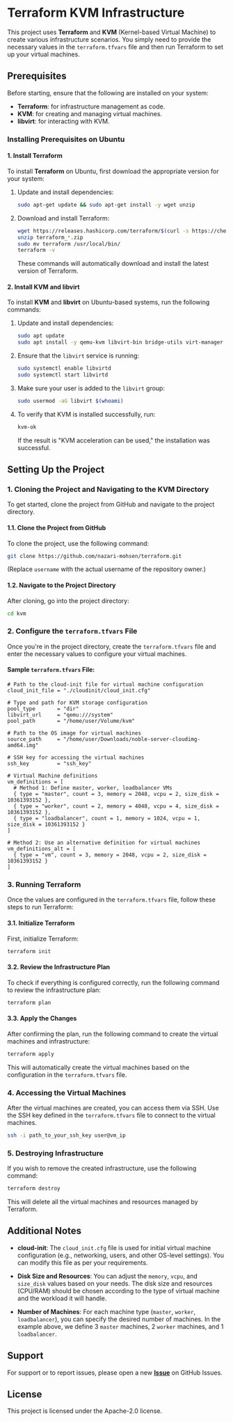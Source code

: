 # Terraform KVM Infrastructure

This project uses **Terraform** and **KVM** (Kernel-based Virtual Machine) to create various infrastructure scenarios. You simply need to provide the necessary values in the `terraform.tfvars` file and then run Terraform to set up your virtual machines.

## **Prerequisites**

Before starting, ensure that the following are installed on your system:

- **Terraform**: for infrastructure management as code.
- **KVM**: for creating and managing virtual machines.
- **libvirt**: for interacting with KVM.

### **Installing Prerequisites on Ubuntu**

#### 1. Install Terraform

To install **Terraform** on Ubuntu, first download the appropriate version for your system:

1. Update and install dependencies:
   ```bash
   sudo apt-get update && sudo apt-get install -y wget unzip
   ```

2. Download and install Terraform:
   ```bash
   wget https://releases.hashicorp.com/terraform/$(curl -s https://checkpoint-api.hashicorp.com/v1/check/terraform | jq -r .current_version)/terraform_$(curl -s https://checkpoint-api.hashicorp.com/v1/check/terraform | jq -r .current_version)_linux_amd64.zip
   unzip terraform_*.zip
   sudo mv terraform /usr/local/bin/
   terraform -v
   ```

   These commands will automatically download and install the latest version of Terraform.

#### 2. Install KVM and libvirt

To install **KVM** and **libvirt** on Ubuntu-based systems, run the following commands:

1. Update and install dependencies:
   ```bash
   sudo apt update
   sudo apt install -y qemu-kvm libvirt-bin bridge-utils virt-manager
   ```

2. Ensure that the `libvirt` service is running:
   ```bash
   sudo systemctl enable libvirtd
   sudo systemctl start libvirtd
   ```

3. Make sure your user is added to the `libvirt` group:
   ```bash
   sudo usermod -aG libvirt $(whoami)
   ```

4. To verify that KVM is installed successfully, run:
   ```bash
   kvm-ok
   ```

   If the result is "KVM acceleration can be used," the installation was successful.

## **Setting Up the Project**

### 1. Cloning the Project and Navigating to the KVM Directory

To get started, clone the project from GitHub and navigate to the project directory.

#### 1.1. Clone the Project from GitHub

To clone the project, use the following command:

```bash
git clone https://github.com/nazari-mohsen/terraform.git
```

(Replace `username` with the actual username of the repository owner.)

#### 1.2. Navigate to the Project Directory

After cloning, go into the project directory:

```bash
cd kvm
```

### 2. Configure the `terraform.tfvars` File

Once you're in the project directory, create the `terraform.tfvars` file and enter the necessary values to configure your virtual machines.

#### Sample `terraform.tfvars` File:

```hcl
# Path to the cloud-init file for virtual machine configuration
cloud_init_file = "./cloudinit/cloud_init.cfg"

# Type and path for KVM storage configuration
pool_type       = "dir"
libvirt_url     = "qemu:///system"
pool_path       = "/home/user/Volume/kvm"

# Path to the OS image for virtual machines
source_path     = "/home/user/Downloads/noble-server-cloudimg-amd64.img"

# SSH key for accessing the virtual machines
ssh_key         = "ssh_key"

# Virtual Machine definitions
vm_definitions = [
  # Method 1: Define master, worker, loadbalancer VMs
  { type = "master", count = 3, memory = 2048, vcpu = 2, size_disk = 10361393152 },
  { type = "worker", count = 2, memory = 4048, vcpu = 4, size_disk = 10361393152 },
  { type = "loadbalancer", count = 1, memory = 1024, vcpu = 1, size_disk = 10361393152 }
]

# Method 2: Use an alternative definition for virtual machines
vm_definitions_alt = [
  { type = "vm", count = 3, memory = 2048, vcpu = 2, size_disk = 10361393152 }
]
```

### 3. Running Terraform

Once the values are configured in the `terraform.tfvars` file, follow these steps to run Terraform:

#### 3.1. Initialize Terraform

First, initialize Terraform:

```bash
terraform init
```

#### 3.2. Review the Infrastructure Plan

To check if everything is configured correctly, run the following command to review the infrastructure plan:

```bash
terraform plan
```

#### 3.3. Apply the Changes

After confirming the plan, run the following command to create the virtual machines and infrastructure:

```bash
terraform apply
```

This will automatically create the virtual machines based on the configuration in the `terraform.tfvars` file.

### 4. Accessing the Virtual Machines

After the virtual machines are created, you can access them via SSH. Use the SSH key defined in the `terraform.tfvars` file to connect to the virtual machines.

```bash
ssh -i path_to_your_ssh_key user@vm_ip
```

### 5. Destroying Infrastructure

If you wish to remove the created infrastructure, use the following command:

```bash
terraform destroy
```

This will delete all the virtual machines and resources managed by Terraform.

## **Additional Notes**

- **cloud-init**: The `cloud_init.cfg` file is used for initial virtual machine configuration (e.g., networking, users, and other OS-level settings). You can modify this file as per your requirements.
  
- **Disk Size and Resources**: You can adjust the `memory`, `vcpu`, and `size_disk` values based on your needs. The disk size and resources (CPU/RAM) should be chosen according to the type of virtual machine and the workload it will handle.

- **Number of Machines**: For each machine type (`master`, `worker`, `loadbalancer`), you can specify the desired number of machines. In the example above, we define 3 `master` machines, 2 `worker` machines, and 1 `loadbalancer`.

## **Support**

For support or to report issues, please open a new [**Issue**](https://github.com/nazari-mohsen/terraform/issues) on GitHub Issues.

## **License**

This project is licensed under the Apache-2.0 license.
